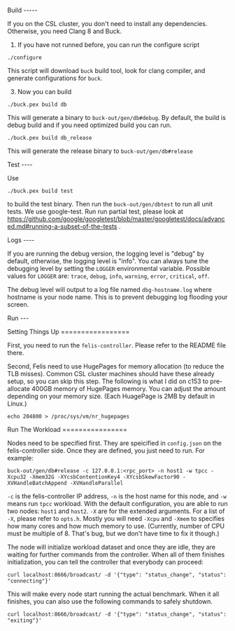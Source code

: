 Build -----

If you on the CSL cluster, you don't need to install any
dependencies. Otherwise, you need Clang 8 and Buck.

1. If you have not runned before, you can run the configure script

```
./configure
```

This script will download `buck` build tool, look for clang compiler,
and generate configurations for `buck`.

3. Now you can build

```
./buck.pex build db
```

This will generate a binary to `buck-out/gen/db#debug`. By default,
the build is debug build and if you need optimized build you can run.

```
./buck.pex build db_release
```

This will generate the release binary to `buck-out/gen/db#release`

Test ----

Use

```
./buck.pex build test
```

to build the test binary. Then run the `buck-out/gen/dbtest` to run
all unit tests. We use google-test. Run run partial test, please look
at
https://github.com/google/googletest/blob/master/googletest/docs/advanced.md#running-a-subset-of-the-tests
.


Logs ----

If you are running the debug version, the logging level is "debug" by
default, otherwise, the logging level is "info". You can always tune
the debugging level by setting the `LOGGER` environmental
variable. Possible values for `LOGGER` are: `trace`, `debug`, `info`,
`warning`, `error`, `critical`, `off`.

The debug level will output to a log file named `dbg-hostname.log`
where hostname is your node name. This is to prevent debugging log
flooding your screen.

Run ---

Setting Things Up =================

First, you need to run the `felis-controller`. Please refer to the
README file there.

Second, Felis need to use HugePages for memory allocation (to reduce
the TLB misses). Common CSL cluster machines should have these already
setup, so you can skip this step. The following is what I did on c153
to pre-allocate 400GB memory of HugePages memory. You can adjust the
amount depending on your memory size. (Each HuagePage is 2MB by
default in Linux.)

```
echo 204800 > /proc/sys/vm/nr_hugepages
```

Run The Workload ================

Nodes need to be specified first. They are speicified in `config.json`
on the felis-controller side. Once they are defined, you just need to
run. For example:

```
buck-out/gen/db#release -c 127.0.0.1:<rpc_port> -n host1 -w tpcc -Xcpu32 -Xmem32G -XYcsbContentionKey4 -XYcsbSkewFactor90 -XVHandleBatchAppend -XVHandleParallel
```

`-c` is the felis-controller IP address, `-n` is the host name for
this node, and `-w` means run `tpcc` workload. With the default
configuration, you are able to run two nodes: `host1` and
`host2`. `-X` are for the extended arguments. For a list of `-X`,
please refer to `opts.h`. Mostly you will need `-Xcpu` and `-Xmem` to
specifies how many cores and how much memory to use. (Currently,
number of CPU must be multiple of 8. That's bug, but we don't have
time to fix it though.)

The node will initialize workload dataset and once they are idle, they
are waiting for further commands from the controller. When all of them
finishes initialization, you can tell the controller that everybody
can proceed:

```
curl localhost:8666/broadcast/ -d '{"type": "status_change", "status": "connecting"}'
```

This will make every node start running the actual benchmark. When it
all finishes, you can also use the following commands to safely
shutdown.

```
curl localhost:8666/broadcast/ -d '{"type": "status_change", "status": "exiting"}'
```
